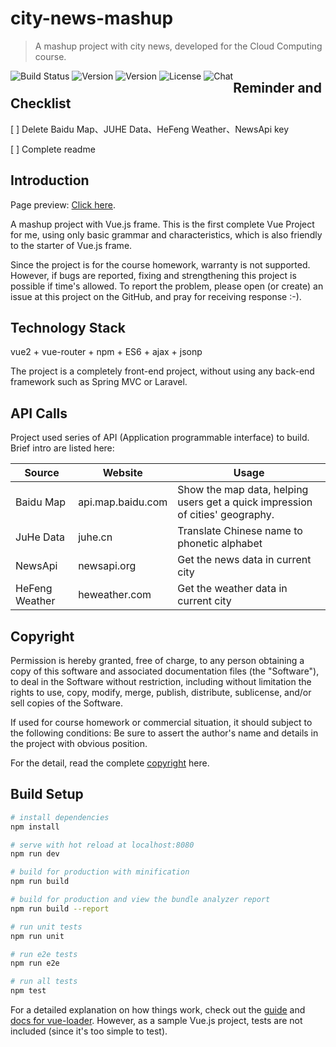 

# city-news-mashup
  
> A mashup project with city news, developed for the Cloud Computing course.

<div style="float:left;"> 
<img src="https://img.shields.io/badge/deploy-success-brightgreen.svg?style=popout&logo=dev.to" alt="Build Status">  <img src="https://img.shields.io/badge/version-1.0-green.svg?style=popout&logo=dev.to" alt="Version">
<img src="https://img.shields.io/badge/npm-v2.6.10-blue.svg?style=popout&logo=npm" alt="Version">
<img src="https://img.shields.io/badge/license-MIT-red.svg?style=popout&logo=dev.to" alt="License">
<img src="https://img.shields.io/badge/chat-on%20discord-7289da.svg?style=popout&logo=wechat" alt="Chat">
</div>


## Reminder and Checklist

[ ] Delete Baidu Map、JUHE Data、HeFeng Weather、NewsApi key

[ ] Complete readme

## Introduction

Page preview: [Click here]([http://13.113.117.126:8080/dist/).

A mashup project with Vue.js frame. This is the first complete Vue Project for me, using only basic grammar and characteristics, which is also friendly to the starter of Vue.js frame. 

Since the project is for the course homework, warranty is not supported. However, if bugs are reported, fixing and strengthening this project is possible if time's allowed. To report the problem, please open (or create) an issue at this project on the GitHub, and pray for receiving response :-).  

## Technology Stack

vue2 + vue-router + npm + ES6 + ajax + jsonp

The project is a completely front-end project, without using any back-end framework such as Spring MVC or Laravel.

## API Calls

Project used series of API (Application programmable interface) to build. Brief intro are listed here:

| Source         | Website                  | Usage                                                        |
| -------------- | ------------------------ | ------------------------------------------------------------ |
| Baidu Map      | api.map.baidu.com        | Show the map data, helping users get a quick impression of cities' geography. |
| JuHe Data      | juhe.cn | Translate Chinese name to phonetic alphabet                  |
| NewsApi        | newsapi.org              | Get the news data in current city                            |
| HeFeng Weather | heweather.com       | Get the weather data in current city                         |

## Copyright

Permission is hereby granted, free of charge, to any person obtaining a copy of this software and associated documentation files (the "Software"), to deal in the Software without restriction, including without limitation the rights to use, copy, modify, merge, publish, distribute, sublicense, and/or sell copies of the Software.

If used for course homework or commercial situation, it should subject to the following conditions: Be sure to assert the author's name and details in the project with obvious position.

For the detail, read the complete [copyright](./LICENSE) here.

## Build Setup

``` bash
# install dependencies
npm install

# serve with hot reload at localhost:8080
npm run dev

# build for production with minification
npm run build

# build for production and view the bundle analyzer report
npm run build --report

# run unit tests
npm run unit

# run e2e tests
npm run e2e

# run all tests
npm test
```

For a detailed explanation on how things work, check out the [guide](http://vuejs-templates.github.io/webpack/) and [docs for vue-loader](http://vuejs.github.io/vue-loader). However, as a sample Vue.js project, tests are not included (since it's too simple to test).
